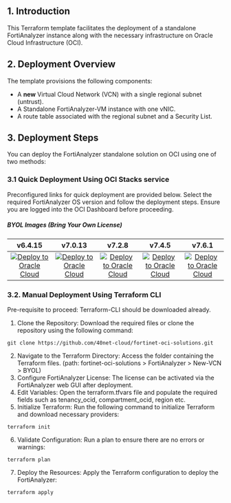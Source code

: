 ## 1. Introduction
This Terraform template facilitates the deployment of a standalone FortiAnalyzer instance along with the necessary infrastructure on Oracle Cloud Infrastructure (OCI).

## 2. Deployment Overview

The template provisions the following components:
- A **new** Virtual Cloud Network (VCN) with a single regional subnet (untrust).
- A Standalone FortiAnalyzer-VM instance with one vNIC.
- A route table associated with the regional subnet and a Security List.

## 3. Deployment Steps

You can deploy the FortiAnalyzer standalone solution on OCI using one of two methods:

### 3.1 Quick Deployment Using OCI Stacks service

Preconfigured links for quick deployment are provided below. Select the required FortiAnalyzer OS version and follow the deployment steps. Ensure you are logged into the OCI Dashboard before proceeding.

##### BYOL Images (Bring Your Own License)

|v6.4.15|v7.0.13|v7.2.8|v7.4.5|v7.6.1|
|:-:|:-:|:-:|:-:|:-:|
|[![Deploy to Oracle Cloud](https://oci-resourcemanager-plugin.plugins.oci.oraclecloud.com/latest/deploy-to-oracle-cloud.svg)](https://cloud.oracle.com/resourcemanager/stacks/create?zipUrl=https://github.com/40net-cloud/fortinet-oci-solutions/releases/download/fazstandalone/FAZ_Standalone_NewVCN_v6.4.15_BYOL.zip)|[![Deploy to Oracle Cloud](https://oci-resourcemanager-plugin.plugins.oci.oraclecloud.com/latest/deploy-to-oracle-cloud.svg)](https://cloud.oracle.com/resourcemanager/stacks/create?zipUrl=https://github.com/40net-cloud/fortinet-oci-solutions/releases/download/fazstandalone/FAZ_Standalone_NewVCN_v7.0.13_BYOL.zip)|[![Deploy to Oracle Cloud](https://oci-resourcemanager-plugin.plugins.oci.oraclecloud.com/latest/deploy-to-oracle-cloud.svg)](https://cloud.oracle.com/resourcemanager/stacks/create?zipUrl=https://github.com/40net-cloud/fortinet-oci-solutions/releases/download/fazstandalone/FAZ_Standalone_NewVCN_v7.2.8_BYOL.zip)|[![Deploy to Oracle Cloud](https://oci-resourcemanager-plugin.plugins.oci.oraclecloud.com/latest/deploy-to-oracle-cloud.svg)](https://cloud.oracle.com/resourcemanager/stacks/create?zipUrl=https://github.com/40net-cloud/fortinet-oci-solutions/releases/download/fazstandalone/FAZ_Standalone_NewVCN_v7.4.5_BYOL.zip)|[![Deploy to Oracle Cloud](https://oci-resourcemanager-plugin.plugins.oci.oraclecloud.com/latest/deploy-to-oracle-cloud.svg)](https://cloud.oracle.com/resourcemanager/stacks/create?zipUrl=https://github.com/40net-cloud/fortinet-oci-solutions/releases/download/fazstandalone/FAZ_Standalone_NewVCN_v7.6.1_BYOL.zip)|

<!---
##### OCI DRCC Oman region - BYOL Images (requires FortiAnalyzer license files)

|v6.4.11|v7.0.7|v7.2.3|v7.4.0|
|:-:|:-:|:-:|:-:|
|[![Deploy to Oracle Cloud](https://oci-resourcemanager-plugin.plugins.oci.oraclecloud.com/latest/deploy-to-oracle-cloud.svg)](https://oc9.cloud.oracle.com/resourcemanager/stacks/create?zipUrl=https://github.com/40net-cloud/fortinet-oci-solutions/releases/download/fazstandalone/FAZ_Standalone_DRCC_NewVCN_v6.4.11_BYOL.zip)|[![Deploy to Oracle Cloud](https://oci-resourcemanager-plugin.plugins.oci.oraclecloud.com/latest/deploy-to-oracle-cloud.svg)](https://oc9.cloud.oracle.com/resourcemanager/stacks/create?zipUrl=https://github.com/40net-cloud/fortinet-oci-solutions/releases/download/fazstandalone/FAZ_Standalone_DRCC_NewVCN_v7.0.7_BYOL.zip)|[![Deploy to Oracle Cloud](https://oci-resourcemanager-plugin.plugins.oci.oraclecloud.com/latest/deploy-to-oracle-cloud.svg)](https://oc9.cloud.oracle.com/resourcemanager/stacks/create?zipUrl=https://github.com/40net-cloud/fortinet-oci-solutions/releases/download/fazstandalone/FAZ_Standalone_DRCC_NewVCN_v7.2.3_BYOL.zip)|[![Deploy to Oracle Cloud](https://oci-resourcemanager-plugin.plugins.oci.oraclecloud.com/latest/deploy-to-oracle-cloud.svg)](https://oc9.cloud.oracle.com/resourcemanager/stacks/create?zipUrl=https://github.com/40net-cloud/fortinet-oci-solutions/releases/download/fazstandalone/FAZ_Standalone_DRCC_NewVCN_v7.4.0_BYOL.zip)
--->
### 3.2. Manual Deployment Using Terraform CLI

Pre-requisite to proceed: Terraform-CLI should be downloaded already. 

1. Clone the Repository: Download the required files or clone the repository using the following command:
```
git clone https://github.com/40net-cloud/fortinet-oci-solutions.git
```
2. Navigate to the Terraform Directory: Access the folder containing the Terraform files. (path: fortinet-oci-solutions > FortiAnalyzer > New-VCN > BYOL)
3. Configure FortiAnalyzer License: The license can be activated via the FortiAnalyzer web GUI after deployment.
4. Edit Variables: Open the terraform.tfvars file and populate the required fields such as tenancy_ocid, compartment_ocid, region etc.
5. Initialize Terraform: Run the following command to initialize Terraform and download necessary providers:
```
terraform init
```
6. Validate Configuration: Run a plan to ensure there are no errors or warnings:
```
terraform plan
```
7. Deploy the Resources: Apply the Terraform configuration to deploy the FortiAnalyzer:
```
terraform apply
```
